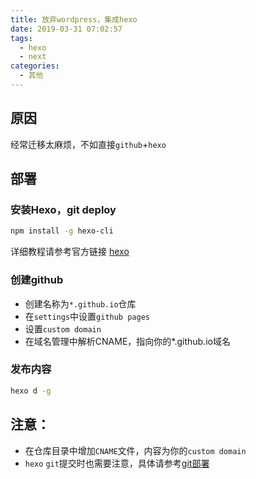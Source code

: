 ```yaml
---
title: 放弃wordpress，集成hexo
date: 2019-03-31 07:02:57
tags:
  - hexo
  - next
categories:
  - 其他
---
```


## 原因
经常迁移太麻烦，不如直接`github`+`hexo`

## 部署

### 安装Hexo，git deploy
```bash
npm install -g hexo-cli
```
详细教程请参考官方链接 [hexo](https://hexo.io "hexo")

### 创建github
- 创建名称为`*.github.io`仓库
- 在`settings`中设置`github pages`
- 设置`custom domain`
- 在域名管理中解析CNAME，指向你的*.github.io域名

### 发布内容
```bash
hexo d -g
```

## 注意：
- 在仓库目录中增加`CNAME`文件，内容为你的`custom domain`
- `hexo` `git`提交时也需要注意，具体请参考[git部署](https://hexo.io/zh-cn/docs/deployment#Git "hexo git 部署")
